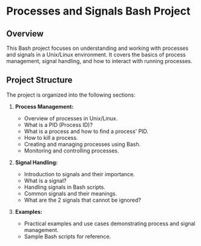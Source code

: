 # Processes and Signals Bash Project

## Overview

This Bash project focuses on understanding and working with processes and signals in a Unix/Linux environment. It covers the basics of process management, signal handling, and how to interact with running processes.

## Project Structure

The project is organized into the following sections:

1. **Process Management:**
   - Overview of processes in Unix/Linux.
   - What is a PID (Process ID)?
   - What is a process and how to find a process' PID.
   - How to kill a process.
   - Creating and managing processes using Bash.
   - Monitoring and controlling processes.

2. **Signal Handling:**
   - Introduction to signals and their importance.
   - What is a signal?
   - Handling signals in Bash scripts.
   - Common signals and their meanings.
   - What are the 2 signals that cannot be ignored?

3. **Examples:**
   - Practical examples and use cases demonstrating process and signal management.
   - Sample Bash scripts for reference.
